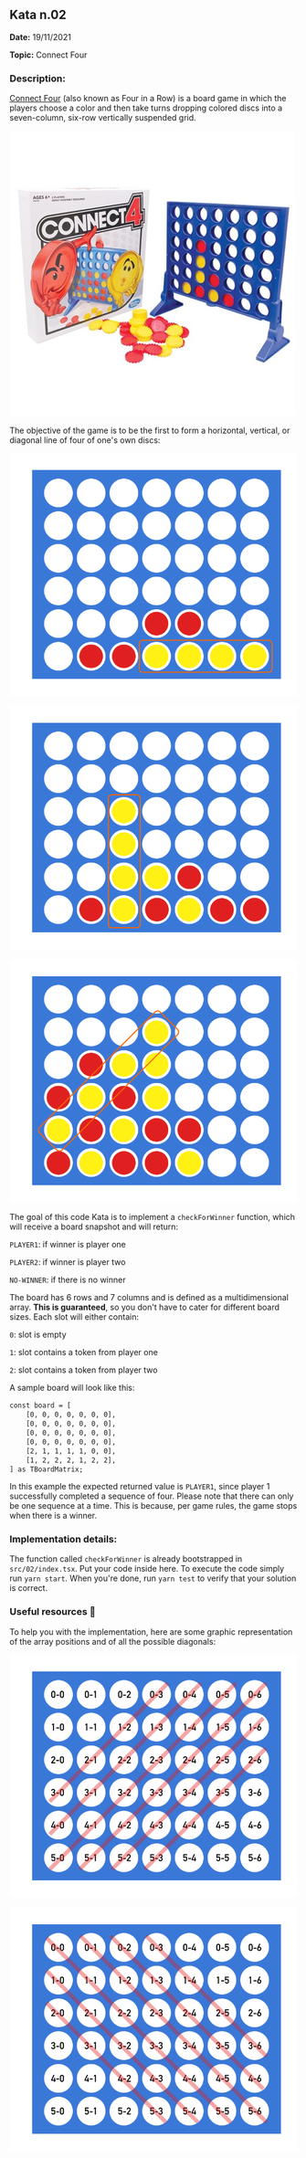 ## Kata n.02

**Date:** 19/11/2021

**Topic:** Connect Four

### Description:

[Connect Four](https://www.wikiwand.com/en/Connect_Four) (also known as Four in a Row) is a board game in which the players choose a color and then take turns dropping colored discs into a seven-column, six-row vertically suspended grid.

![Original Game](assets/original-game.jpg)

The objective of the game is to be the first to form a horizontal, vertical, or diagonal line of four of one's own discs:

![A game with a horizontal winner](assets/horizontal.png)

![A game with a vertical winner](assets/vertical.png)

![A game with a diagonal winner](assets/diagonal.png)

The goal of this code Kata is to implement a `checkForWinner` function, which will receive a board snapshot and will return:

`PLAYER1`: if winner is player one

`PLAYER2`: if winner is player two

`NO-WINNER`: if there is no winner

The board has 6 rows and 7 columns and is defined as a multidimensional array. **This is guaranteed**, so you don't have to cater for different board sizes.
Each slot will either contain:

`0`: slot is empty

`1`: slot contains a token from player one

`2`: slot contains a token from player two

A sample board will look like this:

```
const board = [
    [0, 0, 0, 0, 0, 0, 0],
    [0, 0, 0, 0, 0, 0, 0],
    [0, 0, 0, 0, 0, 0, 0],
    [0, 0, 0, 0, 0, 0, 0],
    [2, 1, 1, 1, 1, 0, 0],
    [1, 2, 2, 2, 1, 2, 2],
] as TBoardMatrix;

```

In this example the expected returned value is `PLAYER1`, since player 1 successfully completed a sequence of four. Please note that there can only be one sequence at a time. This is because, per game rules, the game stops when there is a winner.

### Implementation details:

The function called `checkForWinner` is already bootstrapped in `src/02/index.tsx`. Put your code inside here. To execute the code simply run `yarn start`.
When you're done, run `yarn test` to verify that your solution is correct.

### Useful resources 🙂

To help you with the implementation, here are some graphic representation of the array positions and of all the possible diagonals:

![All the possible ascending diagonals](assets/ascending-diagonals.png)

![All the possible descending diagonals](assets/descending-diagonals.png)
